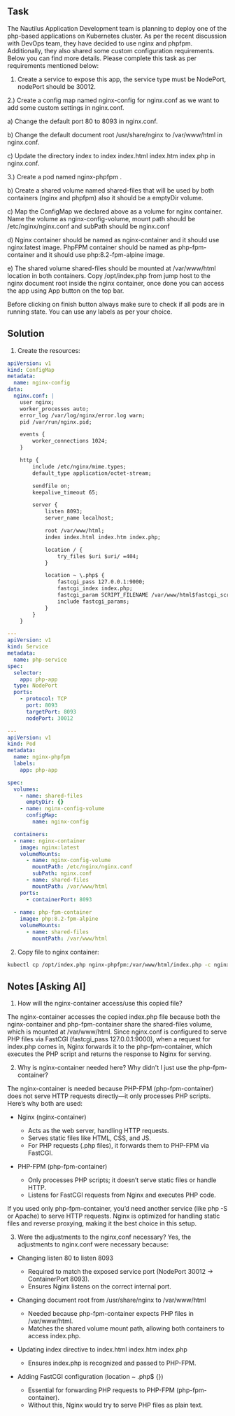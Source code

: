 ## Task

The Nautilus Application Development team is planning to deploy one of the php-based applications on Kubernetes cluster. 
As per the recent discussion with DevOps team, they have decided to use nginx and phpfpm. 
Additionally, they also shared some custom configuration requirements. Below you can find more details. 
Please complete this task as per requirements mentioned below:

1) Create a service to expose this app, the service type must be NodePort, nodePort should be 30012.

2.) Create a config map named nginx-config for nginx.conf as we want to add some custom settings in nginx.conf.

a) Change the default port 80 to 8093 in nginx.conf.

b) Change the default document root /usr/share/nginx to /var/www/html in nginx.conf.

c) Update the directory index to index  index.html index.htm index.php in nginx.conf.

3.) Create a pod named nginx-phpfpm .

b) Create a shared volume named shared-files that will be used by both containers (nginx and phpfpm) also it should be a emptyDir volume.

c) Map the ConfigMap we declared above as a volume for nginx container. Name the volume as nginx-config-volume, mount path should be 
/etc/nginx/nginx.conf and subPath should be nginx.conf

d) Nginx container should be named as nginx-container and it should use nginx:latest image. PhpFPM container should be named as php-fpm-container 
and it should use php:8.2-fpm-alpine image.

e) The shared volume shared-files should be mounted at /var/www/html location in both containers. Copy /opt/index.php from jump host to the nginx 
document root inside the nginx container, once done you can access the app using App button on the top bar.

Before clicking on finish button always make sure to check if all pods are in running state.
You can use any labels as per your choice.

 

## Solution

1. Create the resources:

```yaml
apiVersion: v1
kind: ConfigMap
metadata: 
  name: nginx-config
data:
  nginx.conf: | 
    user nginx;
    worker_processes auto;
    error_log /var/log/nginx/error.log warn;
    pid /var/run/nginx.pid;

    events {
        worker_connections 1024;
    }

    http {
        include /etc/nginx/mime.types;
        default_type application/octet-stream;

        sendfile on;
        keepalive_timeout 65;

        server {
            listen 8093;
            server_name localhost;

            root /var/www/html;
            index index.html index.htm index.php;

            location / {
                try_files $uri $uri/ =404;
            }

            location ~ \.php$ {
                fastcgi_pass 127.0.0.1:9000;
                fastcgi_index index.php;
                fastcgi_param SCRIPT_FILENAME /var/www/html$fastcgi_script_name;
                include fastcgi_params;
            }
        }
    }

---
apiVersion: v1
kind: Service
metadata:
  name: php-service
spec:
  selector:
    app: php-app
  type: NodePort
  ports:
    - protocol: TCP
      port: 8093
      targetPort: 8093
      nodePort: 30012

---
apiVersion: v1
kind: Pod
metadata:
  name: nginx-phpfpm
  labels: 
    app: php-app

spec:
  volumes:
    - name: shared-files
      emptyDir: {}
    - name: nginx-config-volume
      configMap:
        name: nginx-config

  containers:
  - name: nginx-container
    image: nginx:latest
    volumeMounts:
      - name: nginx-config-volume
        mountPath: /etc/nginx/nginx.conf
        subPath: nginx.conf
      - name: shared-files
        mountPath: /var/www/html
    ports:
      - containerPort: 8093
  
  - name: php-fpm-container
    image: php:8.2-fpm-alpine
    volumeMounts:
      - name: shared-files
        mountPath: /var/www/html
```


2. Copy file to nginx container:
```bash
kubectl cp /opt/index.php nginx-phpfpm:/var/www/html/index.php -c nginx-container
```



## Notes [Asking AI]

1. How will the nginx-container access/use this copied file? 

The nginx-container accesses the copied index.php file because both the nginx-container and php-fpm-container 
share the shared-files volume, which is mounted at /var/www/html. 
Since nginx.conf is configured to serve PHP files via FastCGI (fastcgi_pass 127.0.0.1:9000), 
when a request for index.php comes in, Nginx forwards it to the php-fpm-container, which executes the PHP script 
and returns the response to Nginx for serving.



2. Why is nginx-container needed here? Why didn't I just use the php-fpm-container?

The nginx-container is needed because PHP-FPM (php-fpm-container) does not serve HTTP requests directly—it only processes PHP scripts.
Here’s why both are used:

- Nginx (nginx-container)
  - Acts as the web server, handling HTTP requests.
  - Serves static files like HTML, CSS, and JS.
  - For PHP requests (.php files), it forwards them to PHP-FPM via FastCGI.

- PHP-FPM (php-fpm-container)
  - Only processes PHP scripts; it doesn’t serve static files or handle HTTP.
  - Listens for FastCGI requests from Nginx and executes PHP code.

If you used only php-fpm-container, you’d need another service (like php -S or Apache) to serve HTTP requests. 
Nginx is optimized for handling static files and reverse proxying, making it the best choice in this setup. 




3. Were the adjustments to the nginx,conf necessary? 
Yes, the adjustments to nginx.conf were necessary because:

- Changing listen 80 to listen 8093
  - Required to match the exposed service port (NodePort 30012 → ContainerPort 8093).
  - Ensures Nginx listens on the correct internal port.

- Changing document root from /usr/share/nginx to /var/www/html
  - Needed because php-fpm-container expects PHP files in /var/www/html.
  - Matches the shared volume mount path, allowing both containers to access index.php.

- Updating index directive to index.html index.htm index.php
  - Ensures index.php is recognized and passed to PHP-FPM.

- Adding FastCGI configuration (location ~ \.php$ {})
  - Essential for forwarding PHP requests to PHP-FPM (php-fpm-container).
  - Without this, Nginx would try to serve PHP files as plain text.




